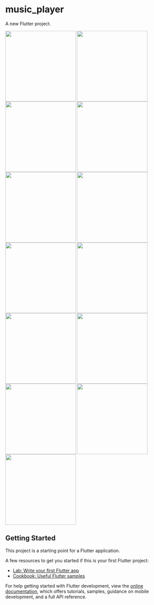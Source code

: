 # music_player

A new Flutter project.

<img align="left" src="https://github.com/KhushiMangukiya8122/music_player/assets/131368294/9d4e3db6-1362-4a23-939d-506eeb66b411" width="220px">
<img align="left" src="https://github.com/KhushiMangukiya8122/music_player/assets/131368294/b791c4c0-279a-4e43-8d9f-8b854759b4a1" width="220px">
<img src="https://github.com/KhushiMangukiya8122/music_player/assets/131368294/bef6d9ff-dd77-4a85-a714-cf7c2d6d23fb" width="220px">

<img align="left" src="https://github.com/KhushiMangukiya8122/music_player/assets/131368294/34da645a-bc0a-4a05-bac6-0c9688382e3e" width="220px">
<img align="left" src="https://github.com/KhushiMangukiya8122/music_player/assets/131368294/5f33c198-dfee-4d19-9387-d7e61f9f5360" width="220px">

<img align="left" src="https://github.com/KhushiMangukiya8122/music_player/assets/131368294/0520a575-49a6-4f63-8f87-97cfd1782d9d" width="220px">
<img align="left" src="https://github.com/KhushiMangukiya8122/music_player/assets/131368294/1e56821f-118f-4c7c-9067-75498e5cbe59" width="220px">
<img src="https://github.com/KhushiMangukiya8122/music_player/assets/131368294/638292e1-ac4d-4777-9bb0-34e1147ec157" width="220px">

<img align="left" src="https://github.com/KhushiMangukiya8122/music_player/assets/131368294/e73b7a37-bf4b-4157-a927-552966e93420" width="220px">
<img align="left"src="https://github.com/KhushiMangukiya8122/music_player/assets/131368294/57c693c5-3e37-42e8-a960-4bd399fde905" width="220px">
<img src="https://github.com/KhushiMangukiya8122/music_player/assets/131368294/e5015a03-93c6-42ba-98a5-0ab17893cd0a" width="220px">

<img align="left" src="https://github.com/KhushiMangukiya8122/music_player/assets/131368294/edee23cd-c96e-4b59-b86b-eab44215455d" width="220px">
<img src="https://github.com/KhushiMangukiya8122/music_player/assets/131368294/393f87ef-7909-4a4b-a7b4-a77e35a18be9" width="220px">

## Getting Started

This project is a starting point for a Flutter application.

A few resources to get you started if this is your first Flutter project:

- [Lab: Write your first Flutter app](https://docs.flutter.dev/get-started/codelab)
- [Cookbook: Useful Flutter samples](https://docs.flutter.dev/cookbook)

For help getting started with Flutter development, view the
[online documentation](https://docs.flutter.dev/), which offers tutorials,
samples, guidance on mobile development, and a full API reference.
